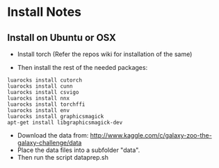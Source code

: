Install Notes
=============
Install on Ubuntu or OSX
------------------------

* Install torch (Refer the repos wiki for installation of the same)

* Then install the rest of the needed packages:
```
luarocks install cutorch
luarocks install cunn
luarocks install csvigo
luarocks install nnx
luarocks install torchffi
luarocks install env
luarocks install graphicsmagick
apt-get install libgraphicsmagick-dev
```

* Download the data from: http://www.kaggle.com/c/galaxy-zoo-the-galaxy-challenge/data
* Place the data files into a subfolder "data".
* Then run the script dataprep.sh
